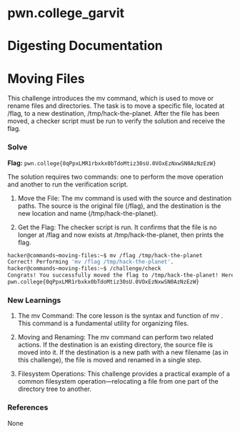# pwn.college_garvit
# Digesting Documentation

# Moving Files
This challenge introduces the mv command, which is used to move or rename files and directories. The task is to move a specific file, located at /flag, to a new destination, /tmp/hack-the-planet. After the file has been moved, a checker script must be run to verify the solution and receive the flag.

### Solve
**Flag:** `pwn.college{0qPpxLMR1rbxkx0bTdoMtiz30sU.0VOxEzNxwSN0AzNzEzW}`

The solution requires two commands: one to perform the move operation and another to run the verification script.

1. Move the File: The mv command is used with the source and destination paths. The source is the original file (/flag), and the destination is the new location and name (/tmp/hack-the-planet).

2. Get the Flag: The checker script is run. It confirms that the file is no longer at /flag and now exists at /tmp/hack-the-planet, then prints the flag.

```bash
hacker@commands~moving-files:~$ mv /flag /tmp/hack-the-planet
Correct! Performing 'mv /flag /tmp/hack-the-planet'.
hacker@commands~moving-files:~$ /challenge/check
Congrats! You successfully moved the flag to /tmp/hack-the-planet! Here it is:
pwn.college{0qPpxLMR1rbxkx0bTdoMtiz30sU.0VOxEzNxwSN0AzNzEzW}
```
    
### New Learnings

1. The mv Command: The core lesson is the syntax and function of mv <source> <destination>. This command is a fundamental utility for organizing files.

2. Moving and Renaming: The mv command can perform two related actions. If the destination is an existing directory, the source file is moved into it. If the destination is a new path with a new filename (as in this challenge), the file is moved and renamed in a single step.

3. Filesystem Operations: This challenge provides a practical example of a common filesystem operation—relocating a file from one part of the directory tree to another.

### References 
None
